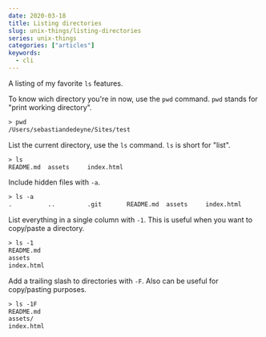 ```yaml
---
date: 2020-03-18
title: Listing directories
slug: unix-things/listing-directories
series: unix-things
categories: ["articles"]
keywords:
  - cli
---
```


A listing of my favorite `ls` features.

<!--more-->

To know wich directory you're in now, use the `pwd` command. `pwd` stands for "print working directory".

```txt {hl_lines=["1"]}
> pwd
/Users/sebastiandedeyne/Sites/test
```

List the current directory, use the `ls` command. `ls` is short for "list".

```txt {hl_lines=["1"]}
> ls
README.md  assets     index.html
```

Include hidden files with `-a`.

```txt {hl_lines=["1"]}
> ls -a
.          ..         .git       README.md  assets     index.html
```

List everything in a single column with `-1`. This is useful when you want to copy/paste a directory.

```txt {hl_lines=["1"]}
> ls -1
README.md
assets
index.html
```

Add a trailing slash to directories with `-F`. Also can be useful for copy/pasting purposes.

```txt {hl_lines=["1"]}
> ls -1F
README.md
assets/
index.html
```
